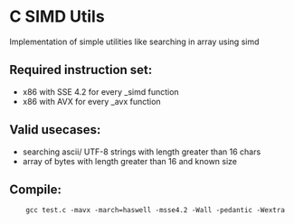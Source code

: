 # C SIMD Utils

Implementation of simple utilities like searching in array using simd

## Required instruction set:
* x86 with SSE 4.2 for every _simd function
* x86 with AVX for every _avx function

## Valid usecases:
* searching ascii/ UTF-8 strings with length greater than 16 chars 
* array of bytes with length greater than 16 and known size

## Compile:

```
    gcc test.c -mavx -march=haswell -msse4.2 -Wall -pedantic -Wextra 
```